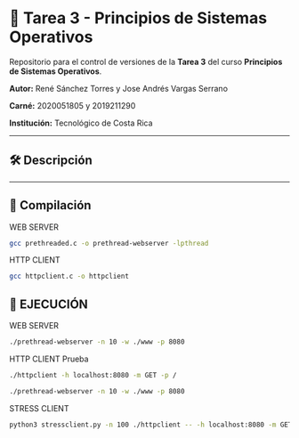 # 🧠 Tarea 3 - Principios de Sistemas Operativos

Repositorio para el control de versiones de la **Tarea 3** del curso **Principios de Sistemas Operativos**.

**Autor:** René Sánchez Torres y Jose Andrés Vargas Serrano

**Carné:** 2020051805 y 2019211290

**Institución:** Tecnológico de Costa Rica

---

## 🛠️ Descripción


---

## 🚀 Compilación

WEB SERVER
```bash
gcc prethreaded.c -o prethread-webserver -lpthread
```
HTTP CLIENT
```bash
gcc httpclient.c -o httpclient
```
## 🦾 EJECUCIÓN 
WEB SERVER
```bash
./prethread-webserver -n 10 -w ./www -p 8080
```
HTTP CLIENT
Prueba
```bash
./httpclient -h localhost:8080 -m GET -p /
```
```bash
./prethread-webserver -n 10 -w ./www -p 8080
```
STRESS CLIENT
```bash
python3 stressclient.py -n 100 ./httpclient -- -h localhost:8080 -m GET -p /
```


